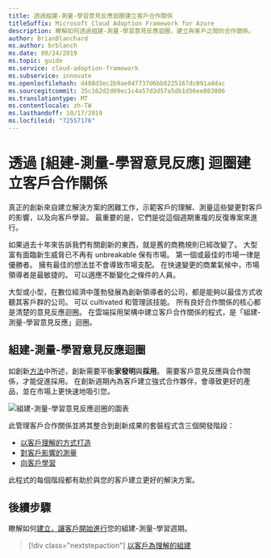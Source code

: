 ```yaml
---
title: 透過組建-測量-學習意見反應迴圈建立客戶合作關係
titleSuffix: Microsoft Cloud Adoption Framework for Azure
description: 瞭解如何透過組建-測量-學習意見反應迴圈，建立與客戶之間的合作關係。
author: BrianBlanchard
ms.author: brblanch
ms.date: 09/24/2019
ms.topic: guide
ms.service: cloud-adoption-framework
ms.subservice: innovate
ms.openlocfilehash: d488d3ec2b9ae047737d6bb8225167dc091a4dac
ms.sourcegitcommit: 35c162d2d09ec1c4a57d3d57a5db1d56ee883806
ms.translationtype: MT
ms.contentlocale: zh-TW
ms.lasthandoff: 10/17/2019
ms.locfileid: "72557176"
---
```

# <a name="create-customer-partnerships-through-the-build-measure-learn-feedback-loop"></a>透過 [組建-測量-學習意見反應] 迴圈建立客戶合作關係

真正的創新來自建立解決方案的困難工作，示範客戶的理解、測量這些變更對客戶的影響，以及向客戶學習。 最重要的是，它們是從這個週期重複的反復專案來進行。

如果過去十年來告訴我們有關創新的東西，就是舊的商務規則已經改變了。 大型富有面臨新生威脅已不再有 unbreakable 保有市場。 第一個或最佳的市場一律是優勝者。 擁有最佳的想法並不會導致市場支配。 在快速變更的商業氣候中，市場領導者是最敏捷的。 可以適應不斷變化之條件的人員。

大型或小型，在數位經濟中蓬勃發展為創新領導者的公司，都是能夠以最佳方式收聽其客戶群的公司。 可以 cultivated 和管理該技能。 所有良好合作關係的核心都是清楚的意見反應迴圈。 在雲端採用架構中建立客戶合作關係的程式，是「組建-測量-學習意見反應」迴圈。

## <a name="the-build-measure-learn-feedback-loop"></a>組建-測量-學習意見反應迴圈

如創新[方法](./index.md)中所述，創新需要平衡**家發明**與**採用**。
需要客戶意見反應與合作關係，才能促進採用。 在創新週期內為客戶建立強式合作夥伴，會導致更好的產品，並在市場上更快速地吸引您。

![組建-測量-學習意見反應迴圈的圖表](../../_images/innovate/bml-feedback-loop.png)

此管理客戶合作關係並將其整合到創新成果的套裝程式含三個開發階段：

- [以客戶理解的方式打造](./build.md)
- [對客戶影響的測量](./measure.md)
- [向客戶學習](./learn.md)

此程式的每個階段都有助於與您的客戶建立更好的解決方案。

## <a name="next-steps"></a>後續步驟

瞭解如何[建立，讓客戶開始進行](./build.md)您的組建-測量-學習週期。

> [!div class="nextstepaction"]
> [以客戶為理解的組建](./build.md)
